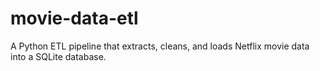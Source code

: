 # movie-data-etl
A Python ETL pipeline that extracts, cleans, and loads Netflix movie data into a SQLite database.
